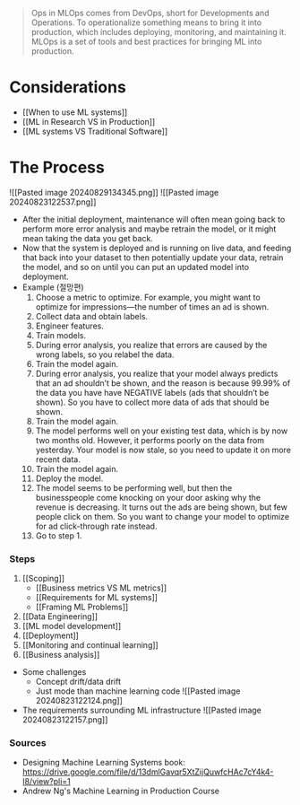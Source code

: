 > Ops in MLOps comes from DevOps, short for Developments and Operations. To operationalize something means to bring it into production, which includes deploying, monitoring, and maintaining it. MLOps is a set of tools and best practices for bringing ML into production.

# Considerations
- [[When to use ML systems]]
- [[ML in Research VS in Production]]
- [[ML systems VS Traditional Software]]
# The Process
![[Pasted image 20240829134345.png]]
![[Pasted image 20240823122537.png]]
 - After the initial deployment, maintenance will often mean going back to perform more error analysis and maybe retrain the model, or it might mean taking the data you get back. 
 - Now that the system is deployed and is running on live data, and feeding that back into your dataset to then potentially update your data, retrain the model, and so on until you can put an updated model into deployment.
 - Example (절망편)
	 1. Choose a metric to optimize. For example, you might want to optimize for impressions—the number of times an ad is shown.
	 2. Collect data and obtain labels.
	 3. Engineer features.
	 4. Train models.
	 5. During error analysis, you realize that errors are caused by the wrong labels, so you relabel the data.
	 6. Train the model again.
	 7. During error analysis, you realize that your model always predicts that an ad shouldn’t be shown, and the reason is because 99.99% of the data you have have NEGATIVE labels (ads that shouldn’t be shown). So you have to collect more data of ads that should be shown.
	 8. Train the model again.
	 9. The model performs well on your existing test data, which is by now two months old. However, it performs poorly on the data from yesterday. Your model is now stale, so you need to update it on more recent data.
	10. Train the model again.
	11. Deploy the model.
	12. The model seems to be performing well, but then the businesspeople come
	knocking on your door asking why the revenue is decreasing. It turns out the
	ads are being shown, but few people click on them. So you want to change your
	model to optimize for ad click-through rate instead.
	13. Go to step 1.
### Steps
1. [[Scoping]]
	- [[Business metrics VS ML metrics]]
	- [[Requirements for ML systems]]
	- [[Framing ML Problems]]
2. [[Data Engineering]]
3. [[ML model development]]
4. [[Deployment]]
5. [[Monitoring and continual learning]]
6. [[Business analysis]]


- Some challenges
	- Concept drift/data drift
	- Just mode than machine learning code
		![[Pasted image 20240823122124.png]]
- The requirements surrounding ML infrastructure
	![[Pasted image 20240823122157.png]]



### Sources
- Designing Machine Learning Systems book: https://drive.google.com/file/d/13dmlGavqr5XtZijQuwfcHAc7cY4k4-l8/view?pli=1
- Andrew Ng's Machine Learning in Production Course